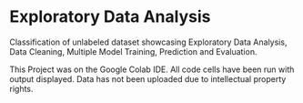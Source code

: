 # Exploratory Data Analysis
Classification of unlabeled dataset showcasing Exploratory Data Analysis, Data Cleaning, Multiple Model Training, Prediction and Evaluation.

This Project was on the Google Colab IDE.
All code cells have been run with output displayed.
Data has not been uploaded due to intellectual property rights.
